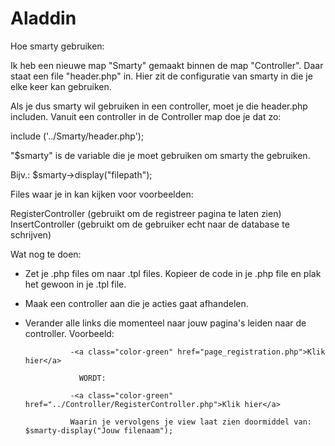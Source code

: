 # Aladdin


Hoe smarty gebruiken:

Ik heb een nieuwe map "Smarty" gemaakt binnen de map "Controller". Daar staat een file "header.php" in. Hier zit de configuratie van smarty in die je elke keer kan gebruiken.

Als je dus smarty wil gebruiken in een controller, moet je die header.php includen. Vanuit een controller in de Controller map doe je dat zo:

include ('../Smarty/header.php');


"$smarty" is de variable die je moet gebruiken om smarty the gebruiken.

Bijv.: $smarty->display("filepath");

Files waar je in kan kijken voor voorbeelden:

RegisterController (gebruikt om de registreer pagina te laten zien)
InsertController (gebruikt om de gebruiker echt naar de database te schrijven)


Wat nog te doen:

- Zet je .php files om naar .tpl files. Kopieer de code in je .php file en plak het gewoon in je .tpl file.

- Maak een controller aan die je acties gaat afhandelen.

- Verander alle links die momenteel naar jouw pagina's leiden naar de controller.
      Voorbeeld:

                -<a class="color-green" href="page_registration.php">Klik hier</a>

                  WORDT:

                -<a class="color-green" href="../Controller/RegisterController.php">Klik hier</a>

                Waarin je vervolgens je view laat zien doormiddel van: $smarty-display("Jouw filenaam");
